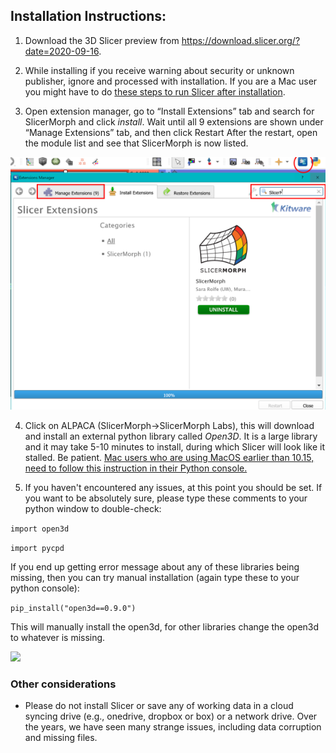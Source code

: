## Installation Instructions:


1. Download the 3D Slicer preview from https://download.slicer.org/?date=2020-09-16. 

2. While installing if you receive warning about security or unknown publisher, ignore and processed with installation. If you are a Mac user you might have to do [these steps to run Slicer after installation](https://discourse.slicer.org/t/unsigned-application-issue-on-mac/12930/2?u=muratmaga).

3. Open extension manager, go to “Install Extensions” tab and search for SlicerMorph and click *install*.
Wait until all 9 extensions are shown under “Manage Extensions” tab, and then click Restart
After the restart, open the module list and see that SlicerMorph is now listed.

<img src="images/extension_manager.png">

4. Click on ALPACA (SlicerMorph->SlicerMorph Labs), this will download and install an external python library called *Open3D*. It is a large library and it may take 5-10 minutes to install, during which Slicer will look like it stalled. Be patient. [Mac users who are using MacOS earlier than 10.15, need to follow this instruction in their Python console.](https://discourse.slicer.org/t/cant-load-open3d/12950/6?u=muratmaga) 


5. If you haven't encountered any issues, at this point you should be set. If you want to be absolutely sure, please type these comments to your python window to double-check:

  ```import open3d```
  
  ```import pycpd```
  
If you end up getting error message about any of these libraries being missing, then you can try manual installation (again type these to your python console):

```pip_install("open3d==0.9.0")```
  
  This will manually install the open3d, for other libraries change the open3d to whatever is missing. 

<img src="images/python_console.png">


### Other considerations

* Please do not install Slicer or save any of working data in a cloud syncing drive (e.g., onedrive, dropbox or box) or a network drive. Over the years, we have seen many strange issues, including data corruption and missing files. 

